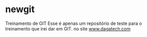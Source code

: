 # newgit
Treinamento de GIT
Esse é apenas um repositório de teste para o treinamento que irei dar em GIT.
no site www.dagatech.com
